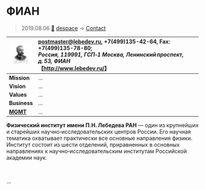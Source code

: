 # ФИАН
> 2019.08.06 [🚀](../index/index.md) [despace](index.md) → [Contact](contact.md)

|[![](f/con/f/fian_logo1_thumb.jpg)](f/con/f/fian_logo1.png)|<postmaster@lebedev.ru>, +7(499)135-42-64, Fax: +7(499)135-78-80;<br> *Россия, 119991, ГСП‑1 Москва, Ленинский проспект, д. 53, ФИАН*<br> 【<http://www.lebedev.ru/>】|
|:--|:--|
|**Mission**|…|
|**Vision**|…|
|**Values**|…|
|**Business**|…|
|**[MGMT](mgmt.md)**|…|

**Физический институт имени П.Н. Лебедева РАН** — один из крупнейших и старейших научно‑исследовательских центров России. Его научная тематика охватывает практически все основные направления физики. Институт состоит из шести отделений, приравненных в основных направлениях к научно‑исследовательским институтам Российской академии наук.


<p style="page-break-after:always"> </p>

…
